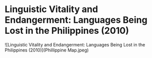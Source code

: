 # Linguistic Vitality and Endangerment: Languages Being Lost in the Philippines (2010)
![Linguistic Vitality and Endangerment: Languages Being Lost in the Philippines (2010)](Phillippine Map.jpeg)
